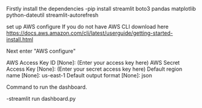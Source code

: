 Firstly install the dependencies
-pip install streamlit boto3 pandas matplotlib python-dateutil streamlit-autorefresh

set up AWS configure 
If you do not have AWS CLI download here
https://docs.aws.amazon.com/cli/latest/userguide/getting-started-install.html

Next enter "AWS configure"

AWS Access Key ID [None]: (Enter your access key here)
AWS Secret Access Key [None]: (Enter your secret access key here)
Default region name [None]: us-east-1
Default output format [None]: json


Command to run the dashboard.

-streamlit run dashboard.py 
